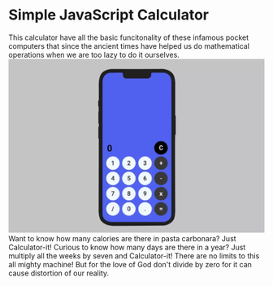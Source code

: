 # Simple JavaScript Calculator
This calculator have all the basic funcitonality of these infamous pocket computers that since the ancient times have helped us do mathematical operations when we are too lazy to do it ourselves.
![Preview][preview]
Want to know how many calories are there in pasta carbonara? Just Calculator-it! Curious to know how many days are there in a year? Just multiply all the weeks by seven and Calculator-it! There are no limits to this all mighty machine! But for the love of God don't divide by zero for it can cause distortion of our reality.

[preview]: include/preview.webp
